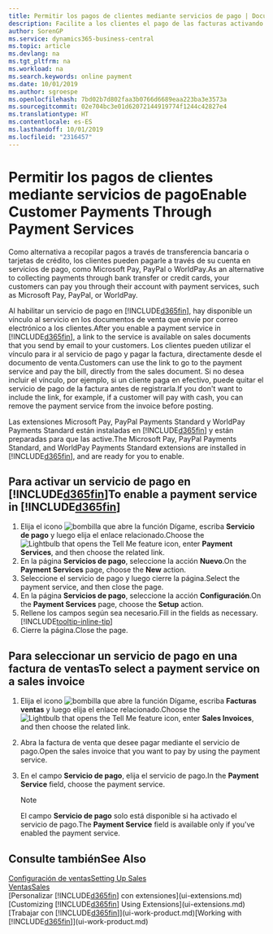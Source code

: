 ```yaml
---
title: Permitir los pagos de clientes mediante servicios de pago | Documentos de Microsoft
description: Facilite a los clientes el pago de las facturas activando los servicios de pago.
author: SorenGP
ms.service: dynamics365-business-central
ms.topic: article
ms.devlang: na
ms.tgt_pltfrm: na
ms.workload: na
ms.search.keywords: online payment
ms.date: 10/01/2019
ms.author: sgroespe
ms.openlocfilehash: 7bd02b7d802faa3b0766d6689eaa223ba3e3573a
ms.sourcegitcommit: 02e704bc3e01d62072144919774f1244c42827e4
ms.translationtype: HT
ms.contentlocale: es-ES
ms.lasthandoff: 10/01/2019
ms.locfileid: "2316457"
---
```

# <a name="enable-customer-payments-through-payment-services"></a><span data-ttu-id="a92a5-103">Permitir los pagos de clientes mediante servicios de pago</span><span class="sxs-lookup"><span data-stu-id="a92a5-103">Enable Customer Payments Through Payment Services</span></span>
<span data-ttu-id="a92a5-104">Como alternativa a recopilar pagos a través de transferencia bancaria o tarjetas de crédito, los clientes pueden pagarle a través de su cuenta en servicios de pago, como Microsoft Pay, PayPal o WorldPay.</span><span class="sxs-lookup"><span data-stu-id="a92a5-104">As an alternative to collecting payments through bank transfer or credit cards, your customers can pay you through their account with payment services, such as Microsoft Pay, PayPal, or WorldPay.</span></span>  

<span data-ttu-id="a92a5-105">Al habilitar un servicio de pago en [!INCLUDE[d365fin](includes/d365fin_md.md)], hay disponible un vínculo al servicio en los documentos de venta que envíe por correo electrónico a los clientes.</span><span class="sxs-lookup"><span data-stu-id="a92a5-105">After you enable a payment service in [!INCLUDE[d365fin](includes/d365fin_md.md)], a link to the service is available on sales documents that you send by email to your customers.</span></span> <span data-ttu-id="a92a5-106">Los clientes pueden utilizar el vínculo para ir al servicio de pago y pagar la factura, directamente desde el documento de venta.</span><span class="sxs-lookup"><span data-stu-id="a92a5-106">Customers can use the link to go to the payment service and pay the bill, directly from the sales document.</span></span> <span data-ttu-id="a92a5-107">Si no desea incluir el vínculo, por ejemplo, si un cliente paga en efectivo, puede quitar el servicio de pago de la factura antes de registrarla.</span><span class="sxs-lookup"><span data-stu-id="a92a5-107">If you don't want to include the link, for example, if a customer will pay with cash, you can remove the payment service from the invoice before posting.</span></span>  

<span data-ttu-id="a92a5-108">Las extensiones Microsoft Pay, PayPal Payments Standard y WorldPay Payments Standard están instaladas en [!INCLUDE[d365fin](includes/d365fin_md.md)] y están preparadas para que las active.</span><span class="sxs-lookup"><span data-stu-id="a92a5-108">The Microsoft Pay, PayPal Payments Standard, and WorldPay Payments Standard extensions are installed in [!INCLUDE[d365fin](includes/d365fin_md.md)], and are ready for you to enable.</span></span>  

## <a name="to-enable-a-payment-service-in-included365finincludesd365fin_mdmd"></a><span data-ttu-id="a92a5-109">Para activar un servicio de pago en [!INCLUDE[d365fin](includes/d365fin_md.md)]</span><span class="sxs-lookup"><span data-stu-id="a92a5-109">To enable a payment service in [!INCLUDE[d365fin](includes/d365fin_md.md)]</span></span>
1. <span data-ttu-id="a92a5-110">Elija el icono ![bombilla que abre la función Dígame](media/ui-search/search_small.png "Dígame que desea hacer"), escriba **Servicio de pago** y luego elija el enlace relacionado.</span><span class="sxs-lookup"><span data-stu-id="a92a5-110">Choose the ![Lightbulb that opens the Tell Me feature](media/ui-search/search_small.png "Tell me what you want to do") icon, enter **Payment Services**, and then choose the related link.</span></span>  
2. <span data-ttu-id="a92a5-111">En la página **Servicios de pago**, seleccione la acción **Nuevo**.</span><span class="sxs-lookup"><span data-stu-id="a92a5-111">On the **Payment Services** page, choose the **New** action.</span></span>  
3. <span data-ttu-id="a92a5-112">Seleccione el servicio de pago y luego cierre la página.</span><span class="sxs-lookup"><span data-stu-id="a92a5-112">Select the payment service, and then close the page.</span></span>  
4. <span data-ttu-id="a92a5-113">En la página **Servicios de pago**, seleccione la acción **Configuración**.</span><span class="sxs-lookup"><span data-stu-id="a92a5-113">On the **Payment Services** page, choose the **Setup** action.</span></span>  
5. <span data-ttu-id="a92a5-114">Rellene los campos según sea necesario.</span><span class="sxs-lookup"><span data-stu-id="a92a5-114">Fill in the fields as necessary.</span></span> [!INCLUDE[tooltip-inline-tip](includes/tooltip-inline-tip_md.md)]  
6. <span data-ttu-id="a92a5-115">Cierre la página.</span><span class="sxs-lookup"><span data-stu-id="a92a5-115">Close the page.</span></span>  

## <a name="to-select-a-payment-service-on-a-sales-invoice"></a><span data-ttu-id="a92a5-116">Para seleccionar un servicio de pago en una factura de ventas</span><span class="sxs-lookup"><span data-stu-id="a92a5-116">To select a payment service on a sales invoice</span></span>
1. <span data-ttu-id="a92a5-117">Elija el icono ![bombilla que abre la función Dígame](media/ui-search/search_small.png "Dígame que desea hacer"), escriba **Facturas ventas** y luego elija el enlace relacionado.</span><span class="sxs-lookup"><span data-stu-id="a92a5-117">Choose the ![Lightbulb that opens the Tell Me feature](media/ui-search/search_small.png "Tell me what you want to do") icon, enter **Sales Invoices**, and then choose the related link.</span></span>  
2. <span data-ttu-id="a92a5-118">Abra la factura de venta que desee pagar mediante el servicio de pago.</span><span class="sxs-lookup"><span data-stu-id="a92a5-118">Open the sales invoice that you want to pay by using the payment service.</span></span>  
3. <span data-ttu-id="a92a5-119">En el campo **Servicio de pago**, elija el servicio de pago.</span><span class="sxs-lookup"><span data-stu-id="a92a5-119">In the **Payment Service** field, choose the payment service.</span></span>  

    > [!NOTE]  
    > <span data-ttu-id="a92a5-120">El campo **Servicio de pago** solo está disponible si ha activado el servicio de pago.</span><span class="sxs-lookup"><span data-stu-id="a92a5-120">The **Payment Service** field is available only if you've enabled the payment service.</span></span>  

## <a name="see-also"></a><span data-ttu-id="a92a5-121">Consulte también</span><span class="sxs-lookup"><span data-stu-id="a92a5-121">See Also</span></span>  
[<span data-ttu-id="a92a5-122">Configuración de ventas</span><span class="sxs-lookup"><span data-stu-id="a92a5-122">Setting Up Sales</span></span>](sales-setup-sales.md)  
[<span data-ttu-id="a92a5-123">Ventas</span><span class="sxs-lookup"><span data-stu-id="a92a5-123">Sales</span></span>](sales-manage-sales.md)  
<span data-ttu-id="a92a5-124">[Personalizar [!INCLUDE[d365fin](includes/d365fin_md.md)] con extensiones](ui-extensions.md)</span><span class="sxs-lookup"><span data-stu-id="a92a5-124">[Customizing [!INCLUDE[d365fin](includes/d365fin_md.md)] Using Extensions](ui-extensions.md)</span></span>  
<span data-ttu-id="a92a5-125">[Trabajar con [!INCLUDE[d365fin](includes/d365fin_md.md)]](ui-work-product.md)</span><span class="sxs-lookup"><span data-stu-id="a92a5-125">[Working with [!INCLUDE[d365fin](includes/d365fin_md.md)]](ui-work-product.md)</span></span>  
